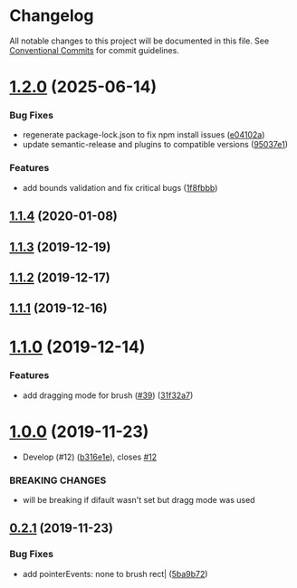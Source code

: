# Changelog

All notable changes to this project will be documented in this file. See
[Conventional Commits](https://conventionalcommits.org) for commit guidelines.

# [1.2.0](https://github.com/DavidSanwald/react-use-brush/compare/v1.1.4...v1.2.0) (2025-06-14)


### Bug Fixes

* regenerate package-lock.json to fix npm install issues ([e04102a](https://github.com/DavidSanwald/react-use-brush/commit/e04102a73ee6f0a0063b26dad0be7191ce1ff338))
* update semantic-release and plugins to compatible versions ([95037e1](https://github.com/DavidSanwald/react-use-brush/commit/95037e1396cbe711d229162db6050ea1e1610fdd))


### Features

* add bounds validation and fix critical bugs ([1f8fbbb](https://github.com/DavidSanwald/react-use-brush/commit/1f8fbbb0bdb2b98117a2653e4fd5b09fa8147158))

## [1.1.4](https://github.com/DavidSanwald/react-use-brush/compare/v1.1.3...v1.1.4) (2020-01-08)

## [1.1.3](https://github.com/DavidSanwald/react-use-brush/compare/v1.1.2...v1.1.3) (2019-12-19)

## [1.1.2](https://github.com/DavidSanwald/react-use-brush/compare/v1.1.1...v1.1.2) (2019-12-17)

## [1.1.1](https://github.com/DavidSanwald/react-use-brush/compare/v1.1.0...v1.1.1) (2019-12-16)

# [1.1.0](https://github.com/DavidSanwald/react-use-brush/compare/v1.0.0...v1.1.0) (2019-12-14)


### Features

* add dragging mode for brush ([#39](https://github.com/DavidSanwald/react-use-brush/issues/39)) ([31f32a7](https://github.com/DavidSanwald/react-use-brush/commit/31f32a7ef06473d6fda64582aa74bd053c975601))

# [1.0.0](https://github.com/DavidSanwald/react-use-brush/compare/v0.2.1...v1.0.0) (2019-11-23)


* Develop (#12) ([b316e1e](https://github.com/DavidSanwald/react-use-brush/commit/b316e1e71787f7390072fc4180896265d305dfd2)), closes [#12](https://github.com/DavidSanwald/react-use-brush/issues/12)


### BREAKING CHANGES

* will be breaking if difault wasn't set but dragg mode was used

## [0.2.1](https://github.com/DavidSanwald/react-use-brush/compare/v0.2.0...v0.2.1) (2019-11-23)


### Bug Fixes

* add pointerEvents: none to brush rect| ([5ba9b72](https://github.com/DavidSanwald/react-use-brush/commit/5ba9b72004f7db8a9511a2eba02daa29a842f844))
